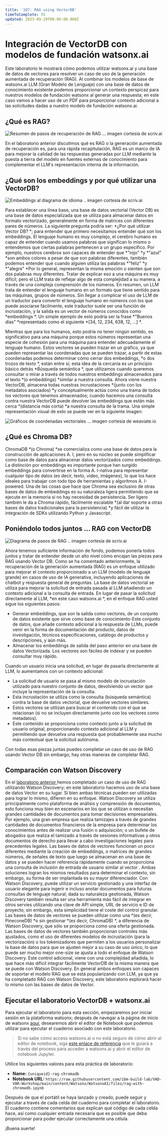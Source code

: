 ```yaml
---
title: '107: RAG using VectorDB'
timeToComplete: 55
updated: 2023-09-20T00:00:00.000Z
---
```

# Integración de VectorDB con modelos de fundación watsonx.ai

Este laboratorio le mostrará cómo podemos utilizar watsonx.ai y una base de datos de vectores para resolver un caso de uso de la generación aumentada de recuperación (RAG). Al combinar los modelos de base de watsonx.ai LLM (Gran Modelo de Lenguaje) con una base de datos de conocimiento existente podemos proporcionar un contexto perspicaz para nuestros modelos de fundación watsonx al generar una respuesta; en este caso vamos a hacer uso de un PDF para proporcionar contexto adicional a las solicitudes dadas a nuestro modelo de fundación watsonx.ai.

## ¿Qué es RAG?

![Resumen de pasos de recuperación de RAG ... imagen cortesía de scriv.ai ](./images/107/1-Retrieval-Step.png)

En el laboratorio anterior discutimos qué es RAG o la generación aumentada de recuperación es, para una rápida recapitulación, RAG es un marco de IA para mejorar la calidad de las respuestas generadas por LLM mediante la puesta a tierra del modelo en fuentes externas de conocimiento para complementar el LLM's representación interna de la información.

## ¿Qué son los embeddings y por qué utilizar una VectorDB?

![Embeddings al diagrama de idioma .. imagen cortesía de scriv.ai ](./images/107/2-Embedding.png)

Para establecer una línea base, una base de datos vectorial (Vector DB) es una base de datos especializada que se utiliza para almacenar datos en formato vectorizado, generalmente en forma de matrices con diferentes pares de números. La siguiente pregunta podría ser: *¿Por qué utilizar Vector DB? *; para entender que primero necesitamos entender qué son los embeddings. El lenguaje humano es muy complejo, el cerebro humano es capaz de entender cuando usamos palabras que significan lo mismo o entendemos que ciertas palabras pertenecen a un grupo específico. Por ejemplo, nuestros cerebros son capaces de entender que *"rojo" *y *"azul" *son ambos colores a pesar de que son palabras diferentes, también podemos entender que cuando alguien utiliza las palabras *"feliz" *y *"alegre" *Por lo general, representan la misma emoción o sienten que son dos palabras muy diferentes. Tratar de explicar eso a una máquina es muy difícil, pero el LLM trata de reflejar algo de esta complejidad a su manera, a través de una compleja comprensión de los números. En resumen, un LLM trata de entender el lenguaje humano en un formato que tiene sentido para las máquinas, grupos de números. Sin llegar a complicar el uso de LLM de un traductor para convertir el lenguaje humano en números con los que puede asociarse fácilmente, este traductor suele ser una función de incrustación, y la salida es un vector de números conocidos como *embeddings *. Un simple ejemplo de esto podría ser la frase *"Buenos días" *representado como el siguiente *\[34, 12, 234, 638, 12, ...] *.

Mientras que para los humanos, esto podría no tener ningún sentido, es significativo para una máquina porque estos números representan una especie de cohesión para una máquina para entender adecuadamente el lenguaje humano. Estos vectores se pueden trazar en un gráfico, ya que pueden representar las coordenadas que se pueden trazar, a partir de estas coordenadas podemos determinar cómo cerrar dos embeddings, *o dos trozos de texto *, están entre sí; esta idea de la cercanía es un principio básico detrás *Búsqueda semántica *, que utilizamos cuando queremos consultar o mirar a través de todos nuestros embeddings almacenados para el texto *(o embeddings) *similar a nuestra consulta. Ahora viene nuestra VectorDB, almacena todas nuestras incrustaciones *(junto con los metadatos asociados) *y conceptualmente actúa como una trama de todos los vectores que tenemos almacenados; cuando hacemos una consulta contra nuestra VectorDB puede devolver las embeddings que están más cerca *(distancia más corta) *a nuestra consulta de la trama. Una simple representación visual de esto se puede ver en la siguiente imagen:

![Gráficos de coordenadas vectoriales ... imagen cortesía de weaviate.io ](./images/107/3-Vector-Plots.jpg)

## ¿Qué es Chroma DB?

ChromaDB *(o Chroma) *se comercializa como una base de datos para la construcción de aplicaciones A. I, pero en su núcleo se puede simplificar como base de datos para almacenar datos vectorizados como embeddings. La distinción por embeddings es importante porque han surgido embeddings para convertirse en la forma A. I-nativa para representar cualquier tipo de datos (es decir, texto, video, imágenes), lo que los hace ideales para trabajar con todo tipo de herramientas y algoritmos A. I-powered. Una de las cosas que hace que Chroma sea exclusivo de otras bases de datos de embeddings es su naturaleza ligera permitiendo que se ejecute en la memoria si no hay necesidad de persistencia. Ser ligero también le da a Chroma rápido, fácilmente escalable *(al dar soporte a otras bases de datos tradicionales para la persistencia) *y fácil de utilizar la integración de SDKs utilizando Python y Javascript.

## Poniéndolo todos juntos ... RAG con VectorDB

![Diagrama de pasos de RAG .. imagen cortesía de scriv.ai ](./images/107/4-RAG-Steps.png)

Ahora tenemos suficiente información de fondo, podemos ponerla todos juntos y tratar de entender desde un alto nivel cómo encajan las piezas para RAG usando Vector DB. Como se ha comentado anteriormente, la recuperación de la generación aumentada (RAG) es un enfoque utilizado para mejorar el contexto proporcionado a un LLM (modelo de lenguaje grande) en casos de uso de IA generativa, incluyendo aplicaciones de chatbot y respuesta general de preguntas. La base de datos vectorial se utiliza para mejorar la solicitud de entrada pasada al LLM añadiendo un contexto adicional a la consulta de entrada. En lugar de pasar la solicitud directamente al LLM, *en este caso watsonx.ai *, en el enfoque RAG usted sigue los siguientes pasos:

*   Generar embeddings, que son la salida como vectores, de un conjunto de datos existente que sirve como base de conocimiento-Este conjunto de datos, que añade contexto adicional a la respuesta de LLMs, puede venir en la forma de documentación del producto, datos de investigación, técnicos especificaciones, catálogo de productos y descripciones, y aún más.
*   Almacenar los embeddings de salida del paso anterior en una base de datos Vectorizada. Los vectores son fáciles de indexar y se pueden consultar muy rápido.

Cuando un usuario inicia una solicitud, en lugar de pasarla directamente al LLM, lo aumentamos con un contexto adicional:

*   La solicitud de usuario se pasa al mismo modelo de incrustación utilizado para nuestro conjunto de datos, devolviendo un vector que incluye la representación de la consulta.
*   Esta incrustación se utiliza como la consulta (búsqueda semántica) contra la base de datos vectorial, que devuelve vectores similares.
*   Estos vectores se utilizan para buscar el contenido con el que se relacionan (si no se incluyen directamente junto con los vectores como metadatos).
*   Este contenido se proporciona como contexto junto a la solicitud de usuario original, proporcionando contexto adicional al LLM y permitiendo que devuelva una respuesta que probablemente sea mucho más contextual que la solicitud autónoma.

Con todas esas piezas juntas puedes completar un caso de uso de RAG usando Vector DB sin embargo, hay otras maneras de completar RAG.

## Comparación con Watson Discovery

En el [laboratorio anterior ](/watsonx/watsonxai/106)hemos completado un caso de uso de RAG utilizando Watson Discovery; en este laboratorio hacemos uso de una base de datos Vector en su lugar. Si bien ambas técnicas pueden ser utilizadas para lograr lo mismo, difieren en su enfoque. Watson Discovery se utiliza principalmente como plataforma de análisis y comprensión de documentos, esto funciona muy bien en escenarios en los que se utilizan o necesitan grandes cantidades de documentos para tomar decisiones empresariales. Por ejemplo, una gran empresa que realiza tamizajes a través de grandes cantidades de documentos financieros de la empresa para determinar los conocimientos antes de realizar una fusión o adquisición; o un bufete de abogados que realiza el tamizado a través de sesiones informativas y otros documentos de derecho para llevar a cabo investigaciones legales para precedentes legales. Las bases de datos de vectores funcionan un poco diferentes mediante la creación de embeddings, o matrices de grandes números, de señales de texto que luego se almacenan en una base de datos y se pueden hacer referencia rápidamente cuando se proporciona una consulta de inclusión de entrada de usuario similar al vector . Ambas soluciones logran los mismos resultados para determinar el contexto, sin embargo, su forma de ser implantada es su mayor diferenciador. Con Watson Discovery, puede utilizar un servicio gestionado y una interfaz de usuario elegante para ingerir e incluso anotar documentos para futuras consultas de lenguaje natural; dada su naturaleza gestionada, Watson Discovery también resulta ser una herramienta más fácil de integrar en otros servies utilizando una clave de API simple, URL de servicio e ID de proyecto; sin embargo, esta simplicidad tiene el coste del control granular. Las bases de datos de vectores se pueden utilizar como una *(es decir, PineconeDB) *o sin gestionar *(es decir, ChromaDB) *, a diferencia de Watson Discovery, que sólo se proporciona como una oferta gestionada. Las bases de datos de vectores también proporcionan controles más ajustados, como el uso de diferentes modelos de incrustación (para la vectorización) o los tokenizadores que permiten a los usuarios personalizar la base de datos para que se ajusten mejor a su caso de uso único, lo que puede ser mucho mejor one-size se ajusta a todo el enfoque de Watson Discovery. Este control adicional, viene con una complejidad añadida, lo que hace más difícil integrar fácilmente VectorDB de la misma manera que se puede con Watson Discovery. En general ambos enfoques son capaces de soportar el modelo RAG que se está popularizando con LLM, ya que ya ha completado RAG con Watson Discovery, este laboratorio explorará hacer lo mismo con las bases de datos de Vector.

## Ejecutar el laboratorio VectorDB + watsonx.ai

Para ejecutar el laboratorio para esta sección, empezaremos por iniciar sesión en la plataforma watsonx; después de navegar a la página de inicio de watsonx [aquí](https://dataplatform.cloud.ibm.com/wx/home), desearemos abrir el editor de Notebook que podemos utilizar para ejecutar el cuaderno asociado con este laboratorio.

> Si no sabe cómo access watsonx.ai o no está seguro de cómo abrir al editor de notebook, siga [este enlace de referencia](/watsonx/watsonxai/100#how-do-i-import-a-jupyter-notebook-in-watsonxai) que le guiará a través del proceso para acceder a watsonx.ai y abrir el editor de notebook Jupyter.

Utilice los siguientes valores para esta práctica de laboratorio:
- **Name:** `{uniqueid}-rag-chromadb`
- **Notebook URL:** `https://raw.githubusercontent.com/ibm-build-lab/VAD-VAR-Workshop/main/content/Watsonx/WatsonxAI/files/rag-with-chromadb.ipynb`   

Después de que el portátil se haya lanzado y creado, puede seguir y ejecutar a través de cada celda del cuaderno para completar el laboratorio. El cuaderno contiene comentarios que explican qué código de cada celda hace, así como cualquier entrada necesaria que es posible que deba proporcionar para poder ejecutar correctamente una célula.

¡Buena suerte!
